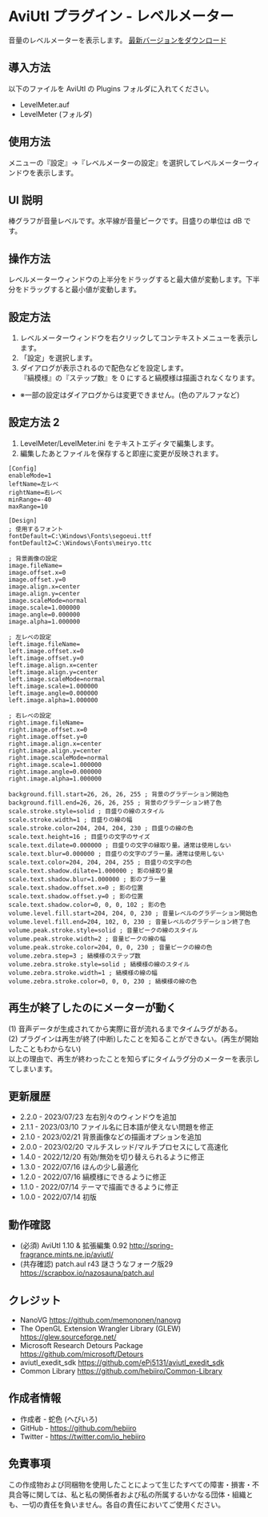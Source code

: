 # AviUtl プラグイン - レベルメーター

音量のレベルメーターを表示します。
[最新バージョンをダウンロード](../../releases/latest/)

## 導入方法

以下のファイルを AviUtl の Plugins フォルダに入れてください。
* LevelMeter.auf
* LevelMeter (フォルダ)

## 使用方法

メニューの『設定』→『レベルメーターの設定』を選択してレベルメーターウィンドウを表示します。

## UI 説明

棒グラフが音量レベルです。水平線が音量ピークです。目盛りの単位は dB です。

## 操作方法

レベルメーターウィンドウの上半分をドラッグすると最大値が変動します。下半分をドラッグすると最小値が変動します。

## 設定方法

1. レベルメーターウィンドウを右クリックしてコンテキストメニューを表示します。
2. 「設定」を選択します。
3. ダイアログが表示されるので配色などを設定します。<br>
『縞模様』の『ステップ数』を 0 にすると縞模様は描画されなくなります。

* ※一部の設定はダイアログからは変更できません。(色のアルファなど)

## 設定方法 2

1. LevelMeter/LevelMeter.ini をテキストエディタで編集します。
2. 編集したあとファイルを保存すると即座に変更が反映されます。

```
[Config]
enableMode=1
leftName=左レベ
rightName=右レベ
minRange=-40
maxRange=10

[Design]
; 使用するフォント
fontDefault=C:\Windows\Fonts\segoeui.ttf
fontDefault2=C:\Windows\Fonts\meiryo.ttc

; 背景画像の設定
image.fileName=
image.offset.x=0
image.offset.y=0
image.align.x=center
image.align.y=center
image.scaleMode=normal
image.scale=1.000000
image.angle=0.000000
image.alpha=1.000000

; 左レベの設定
left.image.fileName=
left.image.offset.x=0
left.image.offset.y=0
left.image.align.x=center
left.image.align.y=center
left.image.scaleMode=normal
left.image.scale=1.000000
left.image.angle=0.000000
left.image.alpha=1.000000

; 右レベの設定
right.image.fileName=
right.image.offset.x=0
right.image.offset.y=0
right.image.align.x=center
right.image.align.y=center
right.image.scaleMode=normal
right.image.scale=1.000000
right.image.angle=0.000000
right.image.alpha=1.000000

background.fill.start=26, 26, 26, 255 ; 背景のグラデーション開始色
background.fill.end=26, 26, 26, 255 ; 背景のグラデーション終了色
scale.stroke.style=solid ; 目盛りの線のスタイル
scale.stroke.width=1 ; 目盛りの線の幅
scale.stroke.color=204, 204, 204, 230 ; 目盛りの線の色
scale.text.height=16 ; 目盛りの文字のサイズ
scale.text.dilate=0.000000 ; 目盛りの文字の縁取り量。通常は使用しない
scale.text.blur=0.000000 ; 目盛りの文字のブラー量。通常は使用しない
scale.text.color=204, 204, 204, 255 ; 目盛りの文字の色
scale.text.shadow.dilate=1.000000 ; 影の縁取り量
scale.text.shadow.blur=1.000000 ; 影のブラー量
scale.text.shadow.offset.x=0 ; 影の位置
scale.text.shadow.offset.y=0 ; 影の位置
scale.text.shadow.color=0, 0, 0, 102 ; 影の色
volume.level.fill.start=204, 204, 0, 230 ; 音量レベルのグラデーション開始色
volume.level.fill.end=204, 102, 0, 230 ; 音量レベルのグラデーション終了色
volume.peak.stroke.style=solid ; 音量ピークの線のスタイル
volume.peak.stroke.width=2 ; 音量ピークの線の幅
volume.peak.stroke.color=204, 0, 0, 230 ; 音量ピークの線の色
volume.zebra.step=3 ; 縞模様のステップ数
volume.zebra.stroke.style=solid ; 縞模様の線のスタイル
volume.zebra.stroke.width=1 ; 縞模様の線の幅
volume.zebra.stroke.color=0, 0, 0, 230 ; 縞模様の線の色
```

## 再生が終了したのにメーターが動く

(1) 音声データが生成されてから実際に音が流れるまでタイムラグがある。<br>
(2) プラグインは再生が終了(中断)したことを知ることができない。(再生が開始したこともわからない)<br>
以上の理由で、再生が終わったことを知らずにタイムラグ分のメーターを表示してしまいます。

## 更新履歴

* 2.2.0 - 2023/07/23 左右別々のウィンドウを追加
* 2.1.1 - 2023/03/10 ファイル名に日本語が使えない問題を修正
* 2.1.0 - 2023/02/21 背景画像などの描画オプションを追加
* 2.0.0 - 2023/02/20 マルチスレッド/マルチプロセスにして高速化
* 1.4.0 - 2022/12/20 有効/無効を切り替えられるように修正
* 1.3.0 - 2022/07/16 ほんの少し最適化
* 1.2.0 - 2022/07/16 縞模様にできるように修正
* 1.1.0 - 2022/07/14 テーマで描画できるように修正
* 1.0.0 - 2022/07/14 初版

## 動作確認

* (必須) AviUtl 1.10 & 拡張編集 0.92 http://spring-fragrance.mints.ne.jp/aviutl/
* (共存確認) patch.aul r43 謎さうなフォーク版29 https://scrapbox.io/nazosauna/patch.aul

## クレジット

* NanoVG https://github.com/memononen/nanovg
* The OpenGL Extension Wrangler Library (GLEW) https://glew.sourceforge.net/
* Microsoft Research Detours Package https://github.com/microsoft/Detours
* aviutl_exedit_sdk https://github.com/ePi5131/aviutl_exedit_sdk
* Common Library https://github.com/hebiiro/Common-Library

## 作成者情報

* 作成者 - 蛇色 (へびいろ)
* GitHub - https://github.com/hebiiro
* Twitter - https://twitter.com/io_hebiiro

## 免責事項

この作成物および同梱物を使用したことによって生じたすべての障害・損害・不具合等に関しては、私と私の関係者および私の所属するいかなる団体・組織とも、一切の責任を負いません。各自の責任においてご使用ください。
